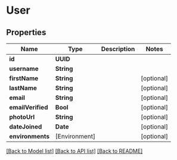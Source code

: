 # User

## Properties
Name | Type | Description | Notes
------------ | ------------- | ------------- | -------------
**id** | **UUID** |  | 
**username** | **String** |  | 
**firstName** | **String** |  | [optional] 
**lastName** | **String** |  | [optional] 
**email** | **String** |  | [optional] 
**emailVerified** | **Bool** |  | [optional] 
**photoUrl** | **String** |  | [optional] 
**dateJoined** | **Date** |  | [optional] 
**environments** | [Environment] |  | [optional] 

[[Back to Model list]](../README.md#documentation-for-models) [[Back to API list]](../README.md#documentation-for-api-endpoints) [[Back to README]](../README.md)


